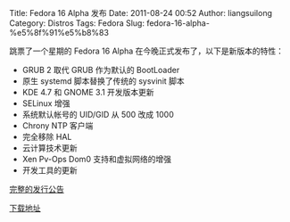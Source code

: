 Title: Fedora 16 Alpha 发布
Date: 2011-08-24 00:52
Author: liangsuilong
Category: Distros
Tags: Fedora
Slug: fedora-16-alpha-%e5%8f%91%e5%b8%83

跳票了一个星期的 Fedora 16 Alpha 在今晚正式发布了，以下是新版本的特性：

-   GRUB 2 取代 GRUB 作为默认的 BootLoader
-   原生 systemd 脚本替换了传统的 sysvinit 脚本
-   KDE 4.7 和 GNOME 3.1 开发版本更新
-   SELinux 增强
-   系统默认帐号的 UID/GID 从 500 改成 1000
-   Chrony NTP 客户端
-   完全移除 HAL
-   云计算技术更新
-   Xen Pv-Ops Dom0 支持和虚拟网络的增强
-   开发工具的更新

[完整的发行公告](http://fedoraproject.org/wiki/Fedora_16_Alpha_release_notes)

[下载地址](http://download.fedora.redhat.com/pub/fedora/linux/releases/test/16-Alpha/)
